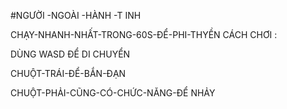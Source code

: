 
 
#NGƯỜI -NGOÀI -HÀNH -T INH                                      
 
CHẠY-NHANH-NHẤT-TRONG-60S-ĐỂ-PHI-THYỀN
CÁCH CHƠI : 

DÙNG WASD ĐỂ DI CHUYỂN 

CHUỘT-TRÁI-ĐỂ-BẮN-ĐẠN
      
CHUỘT-PHẢI-CŨNG-CÓ-CHỨC-NĂNG-ĐỂ NHẢY



  
